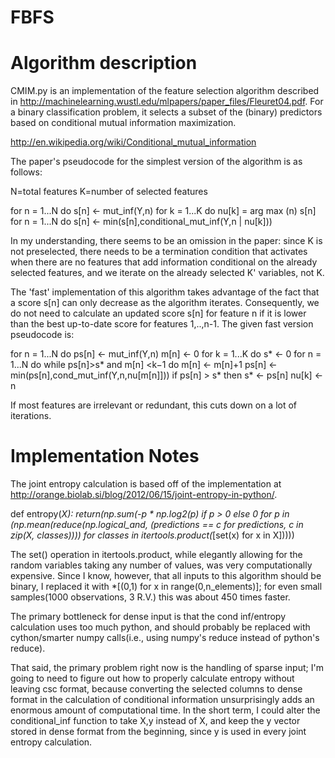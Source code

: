 FBFS
====


Algorithm description
====

CMIM.py is an implementation of the feature selection algorithm described in http://machinelearning.wustl.edu/mlpapers/paper_files/Fleuret04.pdf.  For a binary classification problem, it selects a subset of the (binary) predictors based on conditional mutual information maximization.

http://en.wikipedia.org/wiki/Conditional_mutual_information

The paper's pseudocode for the simplest version of the algorithm is as follows:

N=total features
K=number of selected features

for n = 1...N do	s[n] ← mut_inf(Y,n)for k = 1...K do	nu[k] = arg max (n) s[n] for n = 1...N do	s[n] ← min(s[n],conditional_mut_inf(Y,n | nu[k]))


	
In my understanding, there seems to be an omission in the paper: since K is not preselected, there needs to be a termination condition that activates when there are no features that add information conditional on the already selected features, and we iterate on the already selected K' variables, not K.

The 'fast' implementation of this algorithm takes advantage of the fact that a score s[n] can only decrease as the algorithm iterates.  Consequently, we do not need to calculate an updated score s[n] for feature n if it is lower than the best up-to-date score for features 1,..,n-1.  The given fast version pseudocode is:

for n = 1...N do	ps[n] ← mut_inf(Y,n) 
	m[n] ← 0for k = 1...K do
 s* ← 0	for n = 1...N do		while ps[n]>s* and m[n] <k−1 do			m[n] ← m[n]+1			ps[n] ← min(ps[n],cond_mut_inf(Y,n,nu[m[n]]))
		 if ps[n] > s* then			s* ← ps[n] nu[k] ← n

If most features are irrelevant or redundant, this cuts down on a lot of iterations.



Implementation Notes
====

The joint entropy calculation is based off of the implementation at
http://orange.biolab.si/blog/2012/06/15/joint-entropy-in-python/.

def entropy(*X):
    return(np.sum(-p * np.log2(p) if p > 0 else 0 for p in
        (np.mean(reduce(np.logical_and, (predictions == c for predictions, c in zip(X, classes))))
            for classes in itertools.product(*[set(x) for x in X]))))

The set() operation in itertools.product, while elegantly allowing for the random variables taking any number of values, was very computationally expensive.  Since I know, however, that all inputs to this algorithm should be binary, I replaced it with *[(0,1) for x in range(0,n_elements)]; for even small samples(1000 observations, 3 R.V.) this was about 450 times faster.

The primary bottleneck for dense input is that the cond inf/entropy calculation uses too much python, and should probably be replaced with cython/smarter numpy calls(i.e., using numpy's reduce instead of python's reduce).

That said, the primary problem right now is the handling of sparse input; I'm going to need to figure out how to properly calculate entropy without leaving csc format, because converting the selected columns to dense format in the calculation of conditional information unsurprisingly adds an enormous amount of computational time.  In the short term, I could alter the conditional_inf function to take X,y instead of X, and keep the y vector stored in dense format from the beginning, since y is used in every joint entropy calculation.  


